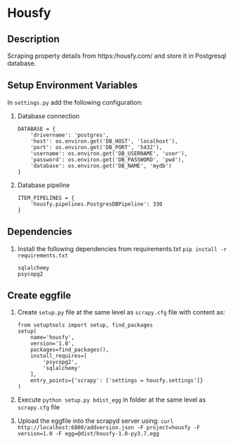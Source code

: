 # Housfy

## Description
Scraping property details from https:/housfy.com/ and store it in Postgresql database.


## Setup Environment Variables
In `settings.py` add the following configuration:
1. Database connection
    ```
    DATABASE = {
        'drivername': 'postgres',
        'host': os.environ.get('DB_HOST', 'localhost'),
        'port': os.environ.get('DB_PORT', '5432'),
        'username': os.environ.get('DB_USERNAME', 'user'),
        'password': os.environ.get('DB_PASSWORD', 'pwd'),
        'database': os.environ.get('DB_NAME', 'mydb')
    }
    ```
2. Database pipeline
    ```
    ITEM_PIPELINES = {
        'housfy.pipelines.PostgresDBPipeline': 330
    }
    ```



## Dependencies
1. Install the following dependencies from requirements.txt
    `pip install -r requirements.txt`
    
    ```buildoutcfg
    sqlalchemy
    psycopg2
    ```

## Create eggfile
1. Create `setup.py` file at the same level as `scrapy.cfg` file with content as:
    ```
    from setuptools import setup, find_packages
    setup(
        name='housfy',
        version='1.0',
        packages=find_packages(),
        install_requires=[
            'psycopg2',
            'sqlalchemy'
        ],
        entry_points={'scrapy': ['settings = housfy.settings']}
    )
    ```
    
2. Execute `python setup.py bdist_egg` in folder at the same level as `scrapy.cfg` file
3. Upload the eggfile into the scrapyd server using: `curl http://localhost:6800/addversion.json -F project=housfy -F version=1.0 -F egg=@dist/housfy-1.0-py3.7.egg`
